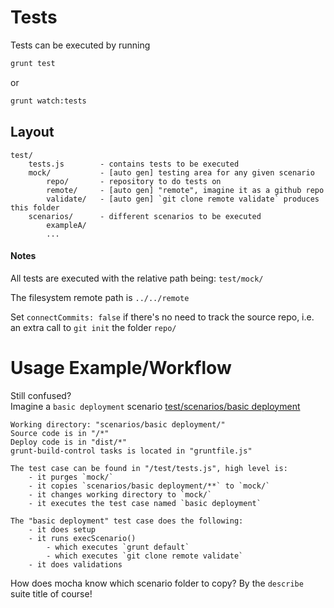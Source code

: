 # Tests
Tests can be executed by running
```bash
grunt test
```
or 
```bash
grunt watch:tests
```



## Layout
```
test/
    tests.js        - contains tests to be executed
    mock/      		- [auto gen] testing area for any given scenario
    	repo/		- repository to do tests on
        remote/     - [auto gen] "remote", imagine it as a github repo
        validate/   - [auto gen] `git clone remote validate` produces this folder
    scenarios/      - different scenarios to be executed
        exampleA/
        ...
```

#### Notes
All tests are executed with the relative path being: `test/mock/`

The filesystem remote path is `../../remote`

Set `connectCommits: false` if there's no need to track the source repo, i.e. an extra call to `git init` the folder `repo/`



# Usage Example/Workflow
Still confused?  
Imagine a `basic deployment` scenario
[test/scenarios/basic deployment](/test/scenarios/basic%20deployment)


```
Working directory: "scenarios/basic deployment/"
Source code is in "/*"
Deploy code is in "dist/*"
grunt-build-control tasks is located in "gruntfile.js"

The test case can be found in "/test/tests.js", high level is:
	- it purges `mock/`
	- it copies `scenarios/basic deployment/**` to `mock/`
	- it changes working directory to `mock/`
	- it executes the test case named `basic deployment`

The "basic deployment" test case does the following:
	- it does setup
	- it runs execScenario()
		- which executes `grunt default`
		- which executes `git clone remote validate`
	- it does validations
```

How does mocha know which scenario folder to copy? By the `describe` suite title of course!

